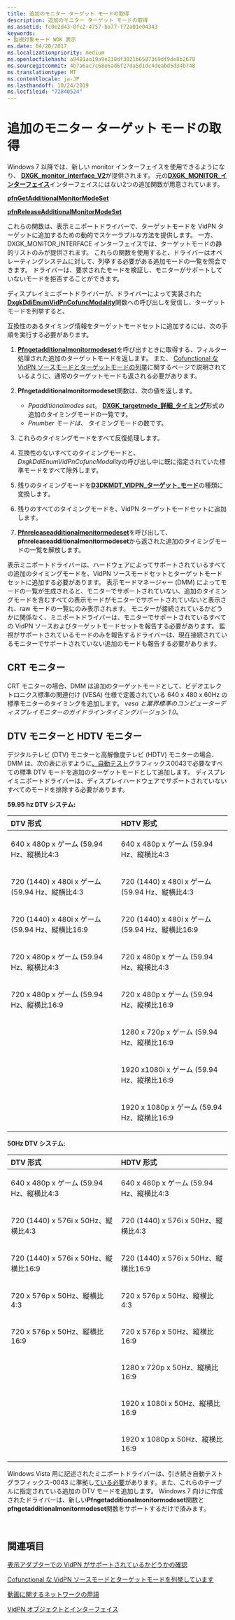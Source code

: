 ```yaml
---
title: 追加のモニター ターゲット モードの取得
description: 追加のモニター ターゲット モードの取得
ms.assetid: fc0e2d43-8fc2-4757-ba77-f72a01e04343
keywords:
- 監視対象モード WDK 表示
ms.date: 04/20/2017
ms.localizationpriority: medium
ms.openlocfilehash: a9481aa19a9e238df3021b6587369df9de8b2678
ms.sourcegitcommit: 4b7a6ac7c68e6ad6f27da5d1dc4deabd5d34b748
ms.translationtype: MT
ms.contentlocale: ja-JP
ms.lasthandoff: 10/24/2019
ms.locfileid: "72840524"
---
```

# <a name="obtaining-additional-monitor-target-modes"></a>追加のモニター ターゲット モードの取得


Windows 7 以降では、新しい monitor インターフェイスを使用できるようになり、 [**DXGK\_monitor\_interface\_V2**](https://docs.microsoft.com/windows-hardware/drivers/ddi/d3dkmddi/ns-d3dkmddi-_dxgk_monitor_interface_v2)が提供されます。 元の[**DXGK\_MONITOR\_インターフェイス**](https://docs.microsoft.com/windows-hardware/drivers/ddi/d3dkmddi/ns-d3dkmddi-_dxgk_monitor_interface)インターフェイスにはない2つの追加関数が用意されています。

[**pfnGetAdditionalMonitorModeSet**](https://docs.microsoft.com/windows-hardware/drivers/ddi/d3dkmddi/nc-d3dkmddi-dxgkddi_monitor_getadditionalmonitormodeset)

[**pfnReleaseAdditionalMonitorModeSet**](https://docs.microsoft.com/windows-hardware/drivers/ddi/d3dkmddi/nc-d3dkmddi-dxgkddi_monitor_releaseadditionalmonitormodeset)

これらの関数は、表示ミニポートドライバーで、ターゲットモードを VidPN ターゲットに追加するための動的でスケーラブルな方法を提供します。 一方、DXGK\_MONITOR\_INTERFACE インターフェイスでは、ターゲットモードの静的リストのみが提供されます。 これらの関数を使用すると、ドライバーはオペレーティングシステムに対して、列挙する必要がある追加モードの一覧を照会できます。 ドライバーは、要求されたモードを検証し、モニターがサポートしていないモードを拒否することができます。

ディスプレイミニポートドライバーが、ドライバーによって実装された[**DxgkDdiEnumVidPnCofuncModality**](https://docs.microsoft.com/windows-hardware/drivers/ddi/d3dkmddi/nc-d3dkmddi-dxgkddi_enumvidpncofuncmodality)関数への呼び出しを受信し、ターゲットモードを列挙すると、

互換性のあるタイミング情報をターゲットモードセットに追加するには、次の手順を実行する必要があります。

1.  [**Pfngetadditionalmonitormodeset**](https://docs.microsoft.com/windows-hardware/drivers/ddi/d3dkmddi/nc-d3dkmddi-dxgkddi_monitor_getadditionalmonitormodeset)を呼び出すときに取得する、フィルター処理された追加のターゲットモードを返します。 また、 [Cofunctional な VidPN ソースモードとターゲットモードの列挙](enumerating-cofunctional-vidpn-source-and-target-modes.md)に関するページで説明されているように、通常のターゲットモードも返される必要があります。

2.  **Pfngetadditionalmonitormodeset**関数は、次の値を返します。
    -   *Ppadditionalmodes set*。 [**DXGK\_targetmode\_詳細\_タイミング**](https://docs.microsoft.com/windows-hardware/drivers/ddi/d3dkmdt/ns-d3dkmdt-_dxgk_targetmode_detail_timing)形式の追加のタイミングモードの一覧です。
    -   *Pnumber モードは、* タイミングモードの数です。

3.  これらのタイミングモードをすべて反復処理します。

4.  互換性のないすべてのタイミングモードと、 *DxgkDdiEnumVidPnCofuncModality*の呼び出し中に既に指定されていた標準モードをすべて除外します。

5.  残りのタイミングモードを[**D3DKMDT\_VIDPN\_ターゲット\_モード**](https://docs.microsoft.com/windows-hardware/drivers/ddi/d3dkmdt/ns-d3dkmdt-_d3dkmdt_vidpn_target_mode)の種類に変換します。

6.  残りのすべてのタイミングモードを、VidPN ターゲットモードセットに追加します。

7.  [**Pfnreleaseadditionalmonitormodeset**](https://docs.microsoft.com/windows-hardware/drivers/ddi/d3dkmddi/nc-d3dkmddi-dxgkddi_monitor_releaseadditionalmonitormodeset)を呼び出して、 **pfnreleaseadditionalmonitormodeset**から返された追加のタイミングモードの一覧を解放します。

表示ミニポートドライバーは、ハードウェアによってサポートされているすべての追加のタイミングモードを、VidPN ソースモードセットとターゲットモードセットに追加する必要があります。 表示モードマネージャー (DMM) によってモードの一覧が生成されると、モニターでサポートされていない、追加のタイミングモードを含むすべての表示モードがモニターでサポートされていないと表示され、raw モードの一覧にのみ表示されます。 モニターが接続されているかどうかに関係なく、ミニポートドライバーは、モニターでサポートされているすべての VidPN ソースおよびターゲットモードセットを報告する必要があります。 監視がサポートされているモードのみを報告するドライバーは、現在接続されているモニターでサポートされていない追加のモードも報告する必要があります。

## <a name="crt-monitors"></a>CRT モニター

CRT モニターの場合、DMM は追加のターゲットモードとして、ビデオエレクトロニクス標準の関連付け (VESA) 仕様で定義されている 640 x 480 x 60Hz の標準モニターのタイミングを追加します。 *vesa と業界標準のコンピューターディスプレイモニターのガイドラインタイミングバージョン 1.0*。

## <a name="dtv-and-hdtv-monitors"></a>DTV モニターと HDTV モニター

デジタルテレビ (DTV) モニターと高解像度テレビ (HDTV) モニターの場合、DMM は、次の表に示すように[、自動テスト](https://docs.microsoft.com/windows-hardware/test/hlk/windows-hardware-lab-kit)グラフィックス0043で必要なすべての標準 DTV モードを追加のターゲットモードとして追加します。 ディスプレイミニポートドライバーは、ディスプレイハードウェアでサポートされていないすべてのモードを排除する必要があります。

**59.95 hz DTV システム:**

<table>
<colgroup>
<col width="50%" />
<col width="50%" />
</colgroup>
<thead>
<tr class="header">
<th align="left">DTV 形式</th>
<th align="left">HDTV 形式</th>
</tr>
</thead>
<tbody>
<tr class="odd">
<td align="left"><p>640 x 480p x ゲーム (59.94 Hz、縦横比4:3</p></td>
<td align="left"><p>640 x 480p x ゲーム (59.94 Hz、縦横比4:3</p></td>
</tr>
<tr class="even">
<td align="left"><p>720 (1440) x 480i x ゲーム (59.94 Hz、縦横比4:3</p></td>
<td align="left"><p>720 (1440) x 480i x ゲーム (59.94 Hz、縦横比4:3</p></td>
</tr>
<tr class="odd">
<td align="left"><p>720 (1440) x 480i x ゲーム (59.94 Hz、縦横比16:9</p></td>
<td align="left"><p>720 (1440) x 480i x ゲーム (59.94 Hz、縦横比16:9</p></td>
</tr>
<tr class="even">
<td align="left"><p>720 x 480p x ゲーム (59.94 Hz、縦横比4:3</p></td>
<td align="left"><p>720 x 480p x ゲーム (59.94 Hz、縦横比4:3</p></td>
</tr>
<tr class="odd">
<td align="left"><p>720 x 480p x ゲーム (59.94 Hz、縦横比16:9</p></td>
<td align="left"><p>720 x 480p x ゲーム (59.94 Hz、縦横比16:9</p></td>
</tr>
<tr class="even">
<td align="left"></td>
<td align="left"><p>1280 x 720p x ゲーム (59.94 Hz、縦横比16:9</p></td>
</tr>
<tr class="odd">
<td align="left"></td>
<td align="left"><p>1920 x1080i x ゲーム (59.94 Hz、縦横比16:9</p></td>
</tr>
<tr class="even">
<td align="left"></td>
<td align="left"><p>1920 x 1080p x ゲーム (59.94 Hz、縦横比16:9</p></td>
</tr>
</tbody>
</table>

 

**50Hz DTV システム:**

<table>
<colgroup>
<col width="50%" />
<col width="50%" />
</colgroup>
<thead>
<tr class="header">
<th align="left">DTV 形式</th>
<th align="left">HDTV 形式</th>
</tr>
</thead>
<tbody>
<tr class="odd">
<td align="left"><p>640 x 480p x ゲーム (59.94 Hz、縦横比4:3</p></td>
<td align="left"><p>640 x 480p x ゲーム (59.94 Hz、縦横比4:3</p></td>
</tr>
<tr class="even">
<td align="left"><p>720 (1440) x 576i x 50Hz、縦横比4:3</p></td>
<td align="left"><p>720 (1440) x 576i x 50Hz、縦横比4:3</p></td>
</tr>
<tr class="odd">
<td align="left"><p>720 (1440) x 576i x 50Hz、縦横比16:9</p></td>
<td align="left"><p>720 (1440) x 576i x 50Hz、縦横比16:9</p></td>
</tr>
<tr class="even">
<td align="left"><p>720 x 576p x 50Hz、縦横比4:3</p></td>
<td align="left"><p>720 x 576p x 50Hz、縦横比4:3</p></td>
</tr>
<tr class="odd">
<td align="left"><p>720 x 576p x 50Hz、縦横比16:9</p></td>
<td align="left"><p>720 x 576p x 50Hz、縦横比16:9</p></td>
</tr>
<tr class="even">
<td align="left"></td>
<td align="left"><p>1280 x 720p x 50Hz、縦横比16:9</p></td>
</tr>
<tr class="odd">
<td align="left"></td>
<td align="left"><p>1920 x 1080i x 50Hz、縦横比16:9</p></td>
</tr>
<tr class="even">
<td align="left"></td>
<td align="left"><p>1920 x 1080p x 50Hz、縦横比16:9</p></td>
</tr>
</tbody>
</table>

 

Windows Vista 用に記述されたミニポートドライバーは、引き続き自動テストグラフィックス-0043 に準拠し[ている必要](https://docs.microsoft.com/windows-hardware/test/hlk/windows-hardware-lab-kit)があります。また、これらのテーブルに指定されている追加の DTV モードを追加します。 Windows 7 向けに作成されたドライバーは、新しい**Pfngetadditionalmonitormodeset**関数と**pfngetadditionalmonitormodeset**関数をサポートするだけで済みます。


 
## <a name="see-also"></a>関連項目

[表示アダプターでの VidPN がサポートされているかどうかの確認](determining-whether-a-vidpn-is-supported-on-a-display-adapter.md)

[Cofunctional な VidPN ソースモードとターゲットモードを列挙しています](enumerating-cofunctional-vidpn-source-and-target-modes.md)

[動画に関するネットワークの用語](video-present-network-terminology.md)

[VidPN オブジェクトとインターフェイス](vidpn-objects-and-interfaces.md)